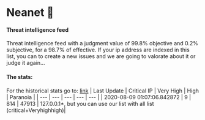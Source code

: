 # Neanet :hocho:
#### Threat intelligence feed
Threat intelligence feed with a judgment value of 99.8% objective and 0.2% subjective, for a 98.7% of effective. If your ip address are indexed in this list, you can to create a new issues and we are going to valorate about it or judge it again...

#### The stats:
For the historical stats go to: [link](/stats.csv)
| Last Update | Critical IP | Very High | High | Paranoia |
| --- | --- | --- | --- | --- |
| 2020-08-09 01:07:06.842872 | 9 | 814 | 47913 | 127.0.0.1*, but  you can use our list with all list (critical+Veryhighhigh)|



